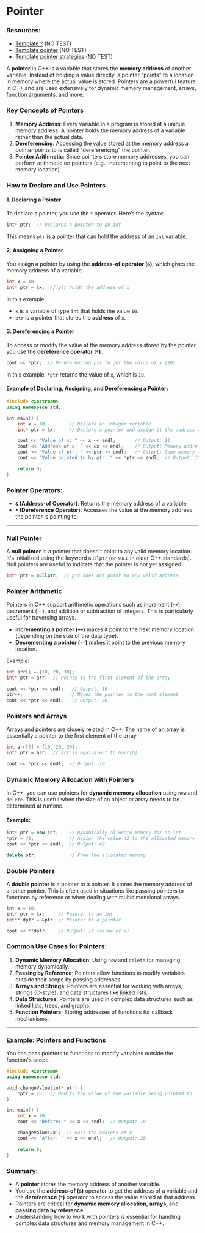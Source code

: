 # Pointer

### Resources:
- [Template <typename T>?](./) (NO TEST)
- [Template <typename T> pointer](./templateTypePointer.md) (NO TEST)
- [Template <typename T> pointer strategies](./templateTypePointerStrategies.md) (NO TEST)

A **pointer** in C++ is a variable that stores the **memory address** of another variable. Instead of holding a value directly, a pointer "points" to a location in memory where the actual value is stored. Pointers are a powerful feature in C++ and are used extensively for dynamic memory management, arrays, function arguments, and more.

### Key Concepts of Pointers

1. **Memory Address**: Every variable in a program is stored at a unique memory address. A pointer holds the memory address of a variable rather than the actual data.
2. **Dereferencing**: Accessing the value stored at the memory address a pointer points to is called "dereferencing" the pointer.
3. **Pointer Arithmetic**: Since pointers store memory addresses, you can perform arithmetic on pointers (e.g., incrementing to point to the next memory location).

### How to Declare and Use Pointers

#### 1. **Declaring a Pointer**
To declare a pointer, you use the `*` operator. Here’s the syntax:
```cpp
int* ptr;  // Declares a pointer to an int
```
This means `ptr` is a pointer that can hold the address of an `int` variable.

#### 2. **Assigning a Pointer**
You assign a pointer by using the **address-of operator (`&`)**, which gives the memory address of a variable.

```cpp
int x = 10;
int* ptr = &x;  // ptr holds the address of x
```
In this example:
- `x` is a variable of type `int` that holds the value `10`.
- `ptr` is a pointer that stores the **address** of `x`.

#### 3. **Dereferencing a Pointer**
To access or modify the value at the memory address stored by the pointer, you use the **dereference operator (`*`)**.

```cpp
cout << *ptr;  // Dereferencing ptr to get the value of x (10)
```
In this example, `*ptr` returns the value of `x`, which is `10`.

#### Example of Declaring, Assigning, and Dereferencing a Pointer:
```cpp
#include <iostream>
using namespace std;

int main() {
    int x = 10;        // Declare an integer variable
    int* ptr = &x;     // Declare a pointer and assign it the address of x

    cout << "Value of x: " << x << endl;       // Output: 10
    cout << "Address of x: " << &x << endl;    // Output: Memory address of x
    cout << "Value of ptr: " << ptr << endl;   // Output: Same memory address
    cout << "Value pointed to by ptr: " << *ptr << endl;  // Output: 10 (value of x)

    return 0;
}
```

### Pointer Operators:

- **`&` (Address-of Operator)**: Returns the memory address of a variable.
- **`*` (Dereference Operator)**: Accesses the value at the memory address the pointer is pointing to.

---

### Null Pointer

A **null pointer** is a pointer that doesn't point to any valid memory location. It's initialized using the keyword `nullptr` (or `NULL` in older C++ standards). Null pointers are useful to indicate that the pointer is not yet assigned.

```cpp
int* ptr = nullptr;  // ptr does not point to any valid address
```

### Pointer Arithmetic

Pointers in C++ support arithmetic operations such as increment (`++`), decrement (`--`), and addition or subtraction of integers. This is particularly useful for traversing arrays.

- **Incrementing a pointer (`++`)** makes it point to the next memory location (depending on the size of the data type).
- **Decrementing a pointer (`--`)** makes it point to the previous memory location.

Example:
```cpp
int arr[] = {10, 20, 30};
int* ptr = arr;  // Points to the first element of the array

cout << *ptr << endl;   // Output: 10
ptr++;                 // Moves the pointer to the next element
cout << *ptr << endl;   // Output: 20
```

### Pointers and Arrays

Arrays and pointers are closely related in C++. The name of an array is essentially a pointer to the first element of the array.

```cpp
int arr[3] = {10, 20, 30};
int* ptr = arr;  // arr is equivalent to &arr[0]

cout << *ptr << endl;  // Output: 10
```

### Dynamic Memory Allocation with Pointers

In C++, you can use pointers for **dynamic memory allocation** using `new` and `delete`. This is useful when the size of an object or array needs to be determined at runtime.

#### Example:
```cpp
int* ptr = new int;    // Dynamically allocate memory for an int
*ptr = 42;             // Assign the value 42 to the allocated memory
cout << *ptr << endl;  // Output: 42

delete ptr;            // Free the allocated memory
```

### Double Pointers

A **double pointer** is a pointer to a pointer. It stores the memory address of another pointer. This is often used in situations like passing pointers to functions by reference or when dealing with multidimensional arrays.

```cpp
int x = 10;
int* ptr = &x;     // Pointer to an int
int** dptr = &ptr; // Pointer to a pointer

cout << **dptr;    // Output: 10 (value of x)
```

### Common Use Cases for Pointers:

1. **Dynamic Memory Allocation**: Using `new` and `delete` for managing memory dynamically.
2. **Passing by Reference**: Pointers allow functions to modify variables outside their scope by passing addresses.
3. **Arrays and Strings**: Pointers are essential for working with arrays, strings (C-style), and data structures like linked lists.
4. **Data Structures**: Pointers are used in complex data structures such as linked lists, trees, and graphs.
5. **Function Pointers**: Storing addresses of functions for callback mechanisms.

---

### Example: Pointers and Functions

You can pass pointers to functions to modify variables outside the function's scope.

```cpp
#include <iostream>
using namespace std;

void changeValue(int* ptr) {
    *ptr = 20;  // Modify the value of the variable being pointed to
}

int main() {
    int x = 10;
    cout << "Before: " << x << endl;  // Output: 10

    changeValue(&x);  // Pass the address of x
    cout << "After: " << x << endl;   // Output: 20

    return 0;
}
```

### Summary:
- A **pointer** stores the memory address of another variable.
- You use the **address-of (`&`)** operator to get the address of a variable and the **dereference (`*`)** operator to access the value stored at that address.
- Pointers are critical for **dynamic memory allocation**, **arrays**, and **passing data by reference**.
- Understanding how to work with pointers is essential for handling complex data structures and memory management in C++.
